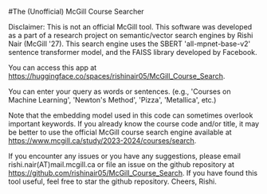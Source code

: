 #The (Unofficial) McGill Course Searcher

Disclaimer: This is not an official McGill tool. This software was developed as a part of a research project on semantic/vector search engines by Rishi Nair (McGill '27). This search engine uses the SBERT 'all-mpnet-base-v2' sentence transformer model, and the FAISS library developed by Facebook.

You can access this app at https://huggingface.co/spaces/rishinair05/McGill_Course_Search.

You can enter your query as words or sentences. (e.g., 'Courses on Machine Learning', 'Newton's Method', 'Pizza', 'Metallica', etc.)

Note that the embedding model used in this code can sometimes overlook important keywords. If you already know the course code and/or title, it may be better to use the official McGill course search engine available at https://www.mcgill.ca/study/2023-2024/courses/search.


If you encounter any issues or you have any suggestions, please email rishi.nair(AT)mail.mcgill.ca or file an issue on the github repository at https://github.com/rishinair05/McGill_Course_Search. If you have found this tool useful, feel free to star the github repository. Cheers, Rishi.